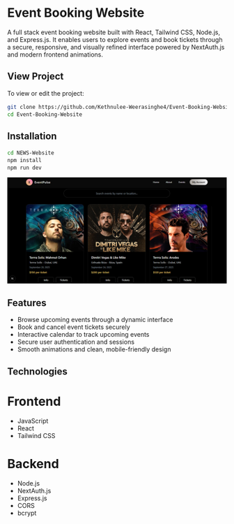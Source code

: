 # Event Booking Website

A full stack event booking website built with React, Tailwind CSS, Node.js, and Express.js. It enables users to explore events and book tickets through a secure, responsive, and visually refined interface powered by NextAuth.js and modern frontend animations.

## View Project

To view or edit the project:

```bash
git clone https://github.com/Kethnulee-Weerasinghe4/Event-Booking-Website.git
cd Event-Booking-Website
```
## Installation

```bash
cd NEWS-Website
npm install
npm run dev
```

![Website Preview](./preview.png)

## Features

- Browse upcoming events through a dynamic interface
- Book and cancel event tickets securely
- Interactive calendar to track upcoming events
- Secure user authentication and sessions  
- Smooth animations and clean, mobile-friendly design
   
## Technologies

# Frontend

- JavaScript
- React
- Tailwind CSS

# Backend

- Node.js
- NextAuth.js
- Express.js
- CORS
- bcrypt
